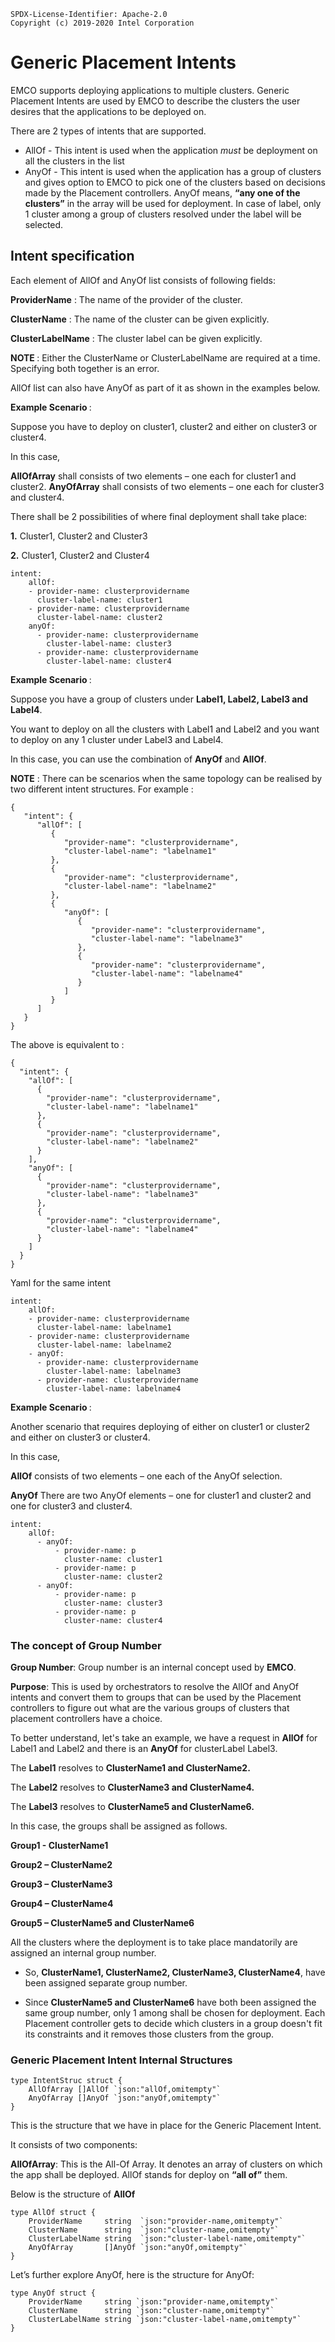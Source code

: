 ```
SPDX-License-Identifier: Apache-2.0
Copyright (c) 2019-2020 Intel Corporation
```

# Generic Placement Intents

EMCO supports deploying applications to multiple clusters. Generic Placement Intents are used by EMCO to describe the clusters the user desires that the applications to be deployed on.

There are 2 types of intents that are supported.
- AllOf - This intent is used when the application *must* be deployment on all the clusters in the list
- AnyOf - This intent is used when the application has a group of clusters and gives option to EMCO to pick one of the clusters based on decisions made by the Placement controllers. AnyOf means, <b>“any one of the clusters”</b> in the array will be used for deployment. In case of label, only 1 cluster among a group of clusters resolved under the label will be selected.


## Intent specification

Each element of AllOf and AnyOf list consists of following fields:

<b>ProviderName</b> : The name of the provider of the cluster.

<b>ClusterName</b> : The name of the cluster can be given explicitly.

<b>ClusterLabelName</b> :  The cluster label can be given explicitly.

<b>NOTE </b>: Either the ClusterName or ClusterLabelName are required at a time. Specifying both together is an error.</b>

AllOf list can also have AnyOf as part of it as shown in the examples below.

<b>Example Scenario </b> :

Suppose you have to deploy on cluster1, cluster2 and either on cluster3 or cluster4.

In this case,

<b>AllOfArray</b> shall consists of two elements – one each for cluster1 and cluster2.
<b>AnyOfArray</b> shall consists of two elements – one each for cluster3 and cluster4.

There shall be 2 possibilities of where final deployment shall take place:

<b>1.</b> Cluster1, Cluster2 and Cluster3

<b>2.</b> Cluster1, Cluster2 and Cluster4

```
intent:
    allOf:
    - provider-name: clusterprovidername
      cluster-label-name: cluster1
    - provider-name: clusterprovidername
      cluster-label-name: cluster2
    anyOf:
      - provider-name: clusterprovidername
        cluster-label-name: cluster3
      - provider-name: clusterprovidername
        cluster-label-name: cluster4
```
<b>Example Scenario </b> :

Suppose you have a group of clusters under <b>Label1, Label2, Label3 and Label4</b>.

You want to deploy on all the clusters with Label1 and Label2 and you want to deploy on any 1 cluster under Label3 and Label4.

In this case, you can use the combination of <b>AnyOf</b> and <b>AllOf</b>.

<b>NOTE</b> : There can be scenarios when the same topology can be realised by two different intent structures. For example :

```
{
   "intent": {
      "allOf": [
         {
            "provider-name": "clusterprovidername",
            "cluster-label-name": "labelname1"
         },
         {
            "provider-name": "clusterprovidername",
            "cluster-label-name": "labelname2"
         },
         {
            "anyOf": [
               {
                  "provider-name": "clusterprovidername",
                  "cluster-label-name": "labelname3"
               },
               {
                  "provider-name": "clusterprovidername",
                  "cluster-label-name": "labelname4"
               }
            ]
         }
      ]
   }
}
```

The above is equivalent to :

```
{
  "intent": {
    "allOf": [
      {
        "provider-name": "clusterprovidername",
        "cluster-label-name": "labelname1"
      },
      {
        "provider-name": "clusterprovidername",
        "cluster-label-name": "labelname2"
      }
    ],
    "anyOf": [
      {
        "provider-name": "clusterprovidername",
        "cluster-label-name": "labelname3"
      },
      {
        "provider-name": "clusterprovidername",
        "cluster-label-name": "labelname4"
      }
    ]
  }
}
```

Yaml for the same intent

```
intent:
    allOf:
    - provider-name: clusterprovidername
      cluster-label-name: labelname1
    - provider-name: clusterprovidername
      cluster-label-name: labelname2
    - anyOf:
      - provider-name: clusterprovidername
        cluster-label-name: labelname3
      - provider-name: clusterprovidername
        cluster-label-name: labelname4
```
<b>Example Scenario </b> :

Another scenario that requires deploying of either on cluster1 or cluster2 and either on cluster3 or cluster4.

In this case,

<b>AllOf</b> consists of two elements – one each of the AnyOf selection.

<b>AnyOf</b> There are two AnyOf elements – one for cluster1 and cluster2 and one for cluster3 and cluster4.

```
intent:
    allOf:
      - anyOf:
          - provider-name: p
            cluster-name: cluster1
          - provider-name: p
            cluster-name: cluster2
      - anyOf:
          - provider-name: p
            cluster-name: cluster3
          - provider-name: p
            cluster-name: cluster4
```


### The concept of Group Number

<b>Group Number</b>: Group number is an internal concept used by <b>EMCO</b>.

<b>Purpose</b>: This is used by orchestrators to resolve the AllOf and AnyOf intents and convert them to groups that can be used by the Placement controllers to figure out what are the various groups of clusters that placement controllers have a choice.

To better understand, let's take an example, we have a request in <b>AllOf</b> for Label1 and Label2 and there is an <b>AnyOf</b> for clusterLabel Label3.

The <b>Label1</b> resolves to <b>ClusterName1 and ClusterName2.</b>

The <b>Label2</b> resolves to <b>ClusterName3 and ClusterName4.</b>

The <b>Label3</b> resolves to <b>ClusterName5 and ClusterName6.</b>

In this case, the groups shall be assigned as follows.

<b>Group1 - ClusterName1

Group2 – ClusterName2

Group3 – ClusterName3

Group4 – ClusterName4

Group5 – ClusterName5 and ClusterName6
</b>

All the clusters where the deployment is to take place mandatorily are assigned an internal group number.
* So, <b>ClusterName1, ClusterName2, ClusterName3, ClusterName4</b>, have been assigned separate group number.

* Since <b>ClusterName5 and ClusterName6</b> have both been assigned the same group number, only 1 among shall be chosen for deployment. Each Placement controller gets to decide which clusters in a group doesn't fit its constraints and it removes those clusters from the group. 

### Generic Placement Intent Internal Structures

```
type IntentStruc struct {
    AllOfArray []AllOf `json:"allOf,omitempty"`
    AnyOfArray []AnyOf `json:"anyOf,omitempty"`
}
```

This is the structure that we have in place for the Generic Placement Intent.

It consists of two components:

<b>AllOfArray</b>: This is the All-Of Array. It denotes an array of clusters on which the app shall be deployed. AllOf stands for deploy on <b>“all of”</b> them.

Below is the structure of <b>AllOf</b>

```
type AllOf struct {
    ProviderName     string  `json:"provider-name,omitempty"`
    ClusterName      string  `json:"cluster-name,omitempty"`
    ClusterLabelName string  `json:"cluster-label-name,omitempty"`
    AnyOfArray       []AnyOf `json:"anyOf,omitempty"`
}
```

Let’s further explore AnyOf, here is the structure for AnyOf:

```
type AnyOf struct {
    ProviderName     string `json:"provider-name,omitempty"`
    ClusterName      string `json:"cluster-name,omitempty"`
    ClusterLabelName string `json:"cluster-label-name,omitempty"`
}
```
